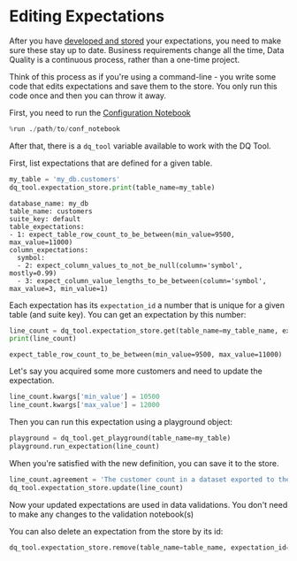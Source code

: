 # Editing Expectations
After you have [developed and stored](./develop-store.md) your expectations, you need to make sure these stay up to date. Business requirements change all the time, Data Quality is a continuous process, rather than a one-time project.

Think of this process as if you're using a command-line - you write some code that edits expectations and save them to the store. You only run this code once and then you can throw it away.

First, you need to run the [Configuration Notebook](../getting-started/configuration-notebook.md)
```python
%run ./path/to/conf_notebook
```
After that, there is a `dq_tool` variable available to work with the DQ Tool.

First, list expectations that are defined for a given table.
```python
my_table = 'my_db.customers'
dq_tool.expectation_store.print(table_name=my_table)
```
```
database_name: my_db
table_name: customers
suite_key: default
table_expectations:
- 1: expect_table_row_count_to_be_between(min_value=9500, max_value=11000)
column_expectations:
  symbol:
  - 2: expect_column_values_to_not_be_null(column='symbol', mostly=0.99)
  - 3: expect_column_value_lengths_to_be_between(column='symbol', max_value=3, min_value=1)
```
Each expectation has its `expectation_id` a number that is unique for a given table (and suite key). You can get an expectation by this number:
```python
line_count = dq_tool.expectation_store.get(table_name=my_table_name, expectation_id=1)
print(line_count)
```
```
expect_table_row_count_to_be_between(min_value=9500, max_value=11000)
```
Let's say you acquired some more customers and need to update the expectation.
```python
line_count.kwargs['min_value'] = 10500
line_count.kwargs['max_value'] = 12000
```
Then you can run this expectation using a playground object:
```python
playground = dq_tool.get_playground(table_name=my_table)
playground.run_expectation(line_count)
```
When you're satisfied with the new definition, you can save it to the store.
```python
line_count.agreement = 'The customer count in a dataset exported to the marketing tool should be between 10500 and 12000.'
dq_tool.expectation_store.update(line_count)
```
Now your updated expectations are used in data validations. You don't need to make any changes to the validation notebook(s)

You can also delete an expectation from the store by its id:
```python
dq_tool.expectation_store.remove(table_name=table_name, expectation_id=3)
```